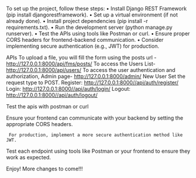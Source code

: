 To set up the project, follow these steps:
•	Install Django REST Framework (pip install djangorestframework).
•	Set up a virtual environment (if not already done).
•	Install project dependencies (pip install -r requirements.txt).
•	Run the development server (python manage.py runserver).
•	Test the APIs using tools like Postman or curl.
•	Ensure proper CORS headers for frontend-backend communication.
•	Consider implementing secure authentication (e.g., JWT) for production.

APIs
To upload a file, you will fill the form using the posts url - http://127.0.0.1:8000/api/fms/posts/
To access the Users List- http://127.0.0.1:8000/api/users/ 
To access the user authentication and authorization,
Admin page- http://127.0.0.1:8000/admin/ 
New User
Set the request type to POST.
Register:  http://127.0.0.1:8000//api/auth/register/ 
Login: http://127.0.0.1:8000//api/auth/login/
Logout: http://127.0.0.1:8000//api/auth/logout/

Test the apis with postman or curl

Ensure your frontend can communicate with your backend by setting the appropriate CORS headers.

	 For production, implement a more secure authentication method like JWT.
Test each endpoint using tools like Postman or your frontend to ensure they work as expected.

Enjoy!
More changes to come!!!

